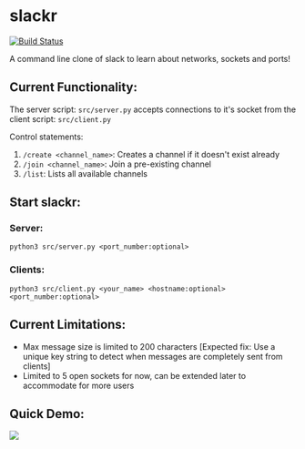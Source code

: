 # slackr
[![Build Status](https://travis-ci.com/arora-aditya/slackr.svg?token=V7oVVD3ZsRcwAJiSN2sC&branch=master)](https://travis-ci.com/arora-aditya/slackr)

A command line clone of slack to learn about networks, sockets and ports!

## Current Functionality:
The server script: `src/server.py` accepts connections to it's socket from the client script: `src/client.py`

Control statements:
1. `/create <channel_name>`: Creates a channel if it doesn't exist already
2. `/join <channel_name>`: Join a pre-existing channel
3. `/list`: Lists all available channels

## Start slackr:
### Server:
`python3 src/server.py <port_number:optional>`

### Clients:
`python3 src/client.py <your_name> <hostname:optional> <port_number:optional>`

## Current Limitations:
- Max message size is limited to 200 characters
[Expected fix: Use a unique key string to detect when messages are completely sent from clients]
- Limited to 5 open sockets for now, can be extended later to accommodate for more users

## Quick Demo:
![](https://github.com/arora-aditya/slackr/blob/master/demo.gif)
